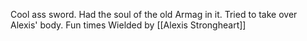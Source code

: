 Cool ass sword. Had the soul of the old Armag in it. Tried to take over Alexis' body. Fun times
Wielded by [[Alexis Strongheart]]